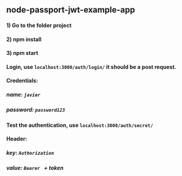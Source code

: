 ## node-passport-jwt-example-app

#### 1) Go to the folder project
#### 2) npm install
#### 3) npm start

#### Login, use `localhost:3000/auth/login/` it should be a post request.
#### Credentials:
##### name: `javier`
##### password: `password123`

#### Test the authentication, use `localhost:3000/auth/secret/` 
#### Header:
##### key: `Authorization`
##### value: `Bearer ` + token
